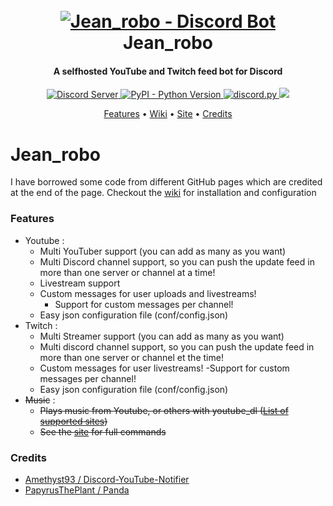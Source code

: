<h1 align="center">
  <br>
  <a href="https://github.com/Lasauce6/jean_robo/tree/master"><img src="https://media.discordapp.net/attachments/369542564321165322/834130549873967194/Jean_robo_PP.png?width=472&height=472" alt="Jean_robo - Discord Bot"></a>
  <br>
  Jean_robo
  <br>
</h1>

<h4 align="center">A selfhosted YouTube and Twitch feed bot for Discord</h4>

<p align="center">
    <a href="https://discord.gg/MZXV97R">
        <img src="https://discordapp.com/api/guilds/591632004408147987/widget.png?style=shield" alt="Discord Server">
    </a>
    <a href="https://www.python.org/downloads/">
        <img alt="PyPI - Python Version" src="https://img.shields.io/pypi/pyversions/Red-Discordbot">
    </a>
    <a href="https://github.com/Rapptz/discord.py/">
        <img src="https://img.shields.io/badge/discord-py-blue.svg" alt="discord.py">
    </a>
    <a href="https://github.com/Lasauce6/jean_robo/blob/master/LICENSE">
        <img src="https://img.shields.io/badge/license-GNU-green">
    </a>
</p>

<p align="center">
    <a href="#features">Features</a>
    •
    <a href="https://github.com/Lasauce6/jean_robo/wiki">Wiki</a>
    •
    <a href="https://jean-robo.sytes.net">Site</a>
    •
    <a href="#credits">Credits</a>
</p>


# Jean_robo

I have borrowed some code from different GitHub pages which are credited at the end of the page.
Checkout the [wiki](https://github.com/Lasauce6/jean_robo/wiki) for installation and configuration

### Features
- Youtube :
    - Multi YouTuber support (you can add as many as you want)
    - Multi Discord channel support, so you can push the update feed in more than one server or channel at a time!
    - Livestream support
    - Custom messages for user uploads and livestreams!
         - Support for custom messages per channel!
    - Easy json configuration file (conf/config.json)
- Twitch :      
    - Multi Streamer support (you can add as many as you want)
    - Multi discord channel support, so you can push the update feed in more than one server or channel et the time!
    - Custom messages for user livestreams!
        -Support for custom messages per channel!
    - Easy json configuration file (conf/config.json)<br/>
- <s>Music</s> :
    - <s>Plays music from Youtube, or others with youtube_dl ([List of supported sites](https://ytdl-org.github.io/youtube-dl/supportedsites.html))</s>
    - <s>See the [site](https://jean-robo.sytes.net) for full commands </s>

### Credits
- [Amethyst93 / Discord-YouTube-Notifier](https://github.com/Amethyst93/Discord-YouTube-Notifier)
- [PapyrusThePlant / Panda](https://github.com/PapyrusThePlant/Panda)
